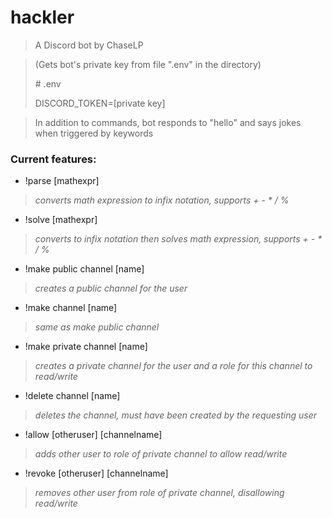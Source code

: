 # hackler
> 
> A Discord bot by ChaseLP

> (Gets bot's private key from file ".env" in the directory)
> 
> \# .env
> 
> DISCORD_TOKEN=[private key]

> In addition to commands, bot responds to "hello" and says jokes when triggered by keywords

### Current features:
- !parse [mathexpr]
> *converts math expression to infix notation, supports + - \* / %*
- !solve [mathexpr]
> *converts to infix notation then solves math expression, supports + - \* / %*
- !make public channel [name]
> *creates a public channel for the user*
- !make channel [name]
> *same as make public channel*
- !make private channel [name]
> *creates a private channel for the user and a role for this channel to read/write*
- !delete channel [name]
> *deletes the channel, must have been created by the requesting user*
- !allow [otheruser] [channelname]
> *adds other user to role of private channel to allow read/write*
- !revoke [otheruser] [channelname]
> *removes other user from role of private channel, disallowing read/write*
